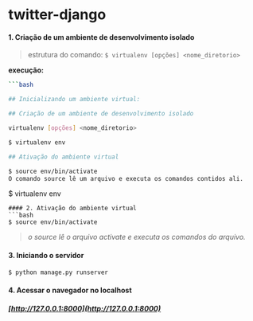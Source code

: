 # twitter-django


#### 1. Criação de um ambiente de desenvolvimento isolado
>  estrutura do comando:
`$ virtualenv [opções] <nome_diretorio>`

 **execução:**
 ```bash
```bash

## Inicializando um ambiente virtual:

## Criação de um ambiente de desenvolvimento isolado

virtualenv [opções] <nome_diretorio>

$ virtualenv env 

## Ativação do ambiente virtual

$ source env/bin/activate
O comando source lê um arquivo e executa os comandos contidos ali.
```

$ virtualenv env 
```
#### 2. Ativação do ambiente virtual
```bash
$ source env/bin/activate
```
> *o source lê o arquivo activate e executa os comandos do arquivo.*

#### 3. Iniciando o servidor
```bash
$ python manage.py runserver
```
#### 4. Acessar o navegador no localhost

##### [http://127.0.0.1:8000](http://127.0.0.1:8000)


